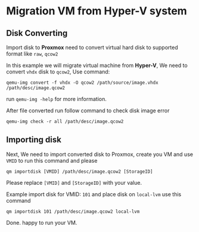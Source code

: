 # Migration VM from Hyper-V system

## Disk Converting

Import disk to **Proxmox** need to convert virtual hard disk to supported format like `raw`, `qcow2`

In this example we will migrate virtual machine from **Hyper-V**, We need to convert `vhdx` disk to `qcow2`, Use command:

``` shell
qemu-img convert -f vhdx -O qcow2 /path/source/image.vhdx /path/desc/image.qcow2
```

run `qemu-img -help` for more information.

After file converted run follow command to check disk image error

``` shell
qemu-img check -r all /path/desc/image.qcow2
```

## Importing disk

Next, We need to import converted disk to Proxmox, create you VM and use `VMID` to run this command and please

``` shell
qm importdisk [VMID] /path/desc/image.qcow2 [StorageID]
```

Please replace `[VMID]` and `[StorageID]` with your value.

Example import disk for VMID: `101` and place disk on `local-lvm` use this command

``` shell
qm importdisk 101 /path/desc/image.qcow2 local-lvm
```

Done. happy to run your VM.
